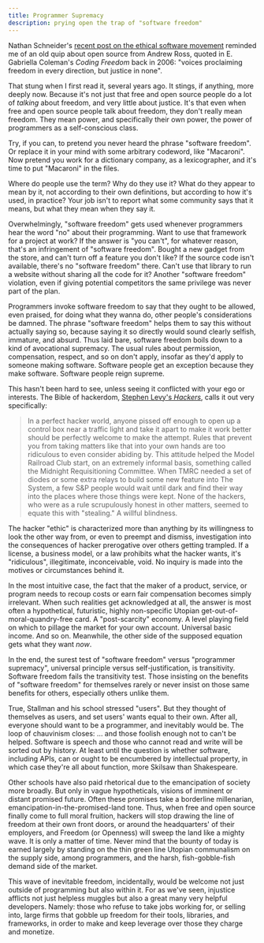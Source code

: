 ```yaml
---
title: Programmer Supremacy
description: prying open the trap of "software freedom"
---
```


Nathan Schneider's [recent post on the ethical software movement](https://hackcur.io/organize-for-change-or-quit-your-job/) reminded me of an old quip about open source from Andrew Ross, quoted in E. Gabriella Coleman's _Coding Freedom_ back in 2006: "voices proclaiming freedom in every direction, but justice in none".

That stung when I first read it, several years ago.  It stings, if anything, more deeply now.  Because it's not just that free and open source people do a lot of _talking_ about freedom, and very little about justice.  It's that even when free and open source people talk about freedom, they don't really mean freedom. They mean power, and specifically their own power, the power of programmers as a self-conscious class.

Try, if you can, to pretend you never heard the phrase "software freedom". Or replace it in your mind with some arbitrary codeword, like "Macaroni". Now pretend you work for a dictionary company, as a lexicographer, and it's time to put "Macaroni" in the files.

Where do people use the term? Why do they use it? What do they appear to mean by it, not according to their own definitions, but according to how it's used, in practice? Your job isn't to report what some community says that it means, but what they mean when they say it.

Overwhelmingly, "software freedom" gets used whenever programmers hear the word "no" about their programming. Want to use that framework for a project at work? If the answer is "you can't", for whatever reason, that's an infringement of "software freedom". Bought a new gadget from the store, and can't turn off a feature you don't like?  If the source code isn't available, there's no "software freedom" there. Can't use that library to run a website without sharing all the code for it?  Another "software freedom" violation, even if giving potential competitors the same privilege was never part of the plan.

Programmers invoke software freedom to say that they ought to be allowed, even praised, for doing what they wanna do, other people's considerations be damned. The phrase "software freedom" helps them to say this without actually saying so, because saying it so directly would sound clearly selfish, immature, and absurd. Thus laid bare, software freedom boils down to a kind of avocational supremacy. The usual rules about permission, compensation, respect, and so on don't apply, insofar as they'd apply to someone making software. Software people get an exception because they make software. Software people reign supreme.

This hasn't been hard to see, unless seeing it conflicted with your ego or interests. The Bible of hackerdom, [Stephen Levy's _Hackers_](https://en.wikipedia.org/wiki/Hackers:_Heroes_of_the_Computer_Revolution), calls it out very specifically:

> In a perfect hacker world, anyone pissed off enough to open up a control box near a traffic light and take it apart to make it work better should be perfectly welcome to make the attempt. Rules that prevent you from taking matters like that into your own hands are too ridiculous to even consider abiding by. This attitude helped the Model Railroad Club start, on an extremely informal basis, something called the Midnight Requisitioning Committee. When TMRC needed a set of diodes or some extra relays to build some new feature into The System, a few S&P people would wait until dark and find their way into the places where those things were kept. None of the hackers, who were as a rule scrupulously honest in other matters, seemed to equate this with "stealing." A willful blindness.

The hacker "ethic" is characterized more than anything by its willingness to look the other way from, or even to preempt and dismiss, investigation into the consequences of hacker prerogative over others getting trampled. If a license, a business model, or a law prohibits what the hacker wants, it's "ridiculous", illegitimate, inconceivable, void. No inquiry is made into the motives or circumstances behind it.

In the most intuitive case, the fact that the maker of a product, service, or program needs to recoup costs or earn fair compensation becomes simply irrelevant. When such realities get acknowledged at all, the answer is most often a hypothetical, futuristic, highly non-specific Utopian get-out-of-moral-quandry-free card. A "post-scarcity" economy. A level playing field on which to pillage the market for your own account.  Universal basic income.  And so on.  Meanwhile, the other side of the supposed equation gets what they want _now_.

In the end, the surest test of "software freedom" versus "programmer supremacy", universal principle versus self-justification, is transitivity. Software freedom fails the transitivity test.  Those insisting on the benefits of "software freedom" for themselves rarely or never insist on those same benefits for others, especially others unlike them.

True, Stallman and his school stressed "users". But they thought of themselves as users, and set users' wants equal to their own. After all, everyone should want to be a programmer, and inevitably would be.  The loop of chauvinism closes: ... and those foolish enough not to can't be helped.  Software is speech and those who cannot read and write will be sorted out by history.  At least until the question is whether software, including APIs, can or ought to be encumbered by intellectual property, in which case they're all about function, more Skilsaw than Shakespeare.

Other schools have also paid rhetorical due to the emancipation of society more broadly. But only in vague hypotheticals, visions of imminent or distant promised future. Often these promises take a borderline millenarian, emancipation-in-the-promised-land tone.  Thus, when free and open source finally come to full moral fruition, hackers will stop drawing the line of freedom at their own front doors, or around the headquarters' of their employers, and Freedom (or Openness) will sweep the land like a mighty wave.  It is only a matter of time.  Never mind that the bounty of today is earned largely by standing on the thin green line Utopian communalism on the supply side, among programmers, and the harsh, fish-gobble-fish demand side of the market.

This wave of inevitable freedom, incidentally, would be welcome not just outside of programming but also within it. For as we've seen, injustice afflicts not just helpless muggles but also a great many very helpful developers. Namely: those who refuse to take jobs working for, or selling into, large firms that gobble up freedom for their tools, libraries, and frameworks, in order to make and keep leverage over those they charge and monetize.